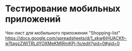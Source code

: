 # Тестирование мобильных приложений

Чек-лист для мобильного приложения   "Shopping-list"  
https://docs.google.com/spreadsheets/d/1_xkw6iHUACKfr-wTtagzZWlTRLdYOXMeKMIRmKPj-fo/edit?gid=0#gid=0 

